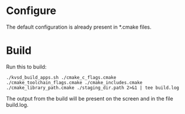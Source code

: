 # Configure
The default configuration is already present in *.cmake files.

# Build
Run this to build:
```
./kvsd_build_apps.sh ./cmake_c_flags.cmake ./cmake_toolchain_flags.cmake ./cmake_includes.cmake ./cmake_library_path.cmake ./staging_dir.path 2>&1 | tee build.log
```

The output from the build will be present on the screen and in the file build.log.

